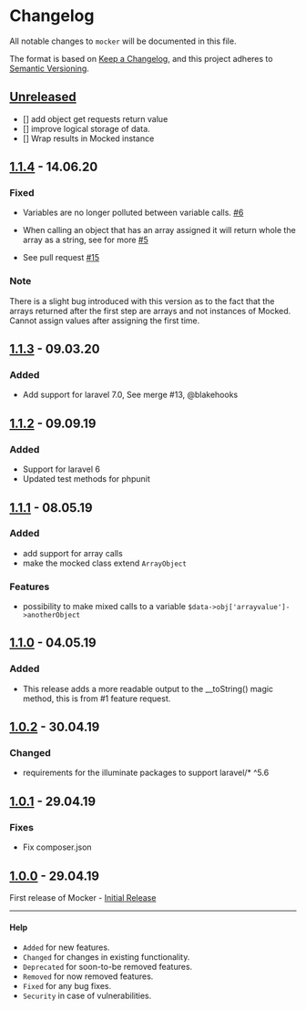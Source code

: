 # Changelog

All notable changes to `mocker` will be documented in this file.

The format is based on [Keep a Changelog](https://keepachangelog.com/en/1.0.0/),
and this project adheres to [Semantic Versioning](https://semver.org/spec/v2.0.0.html).

## [Unreleased]
- [] add object get requests return value
- [] improve logical storage of data.
- [] Wrap results in Mocked instance

## [1.1.4] - 14.06.20
### Fixed
- Variables are no longer polluted between variable calls. [#6](https://github.com/reecem/mocker/issues/6)
- When calling an object that has an array assigned it will return whole the array as a string, see for more [#5](https://github.com/reecem/mocker/issues/5)

- See pull request [#15](https://github.com/ReeceM/mocker/pull/15)

### Note
There is a slight bug introduced with this version as to the fact that the arrays returned after the first step are arrays and not instances of Mocked. Cannot assign values after assigning the first time.

## [1.1.3] - 09.03.20
### Added
- Add support for laravel 7.0, See merge #13, @blakehooks

## [1.1.2] - 09.09.19
### Added
- Support for laravel 6
- Updated test methods for phpunit

## [1.1.1] - 08.05.19
### Added
- add support for array calls
- make the mocked class extend `ArrayObject`

### Features
- possibility to make mixed calls to a variable `$data->obj['arrayvalue']->anotherObject`

## [1.1.0] - 04.05.19
### Added
- This release adds a more readable output to the __toString() magic method, this is from #1 feature request.

## [1.0.2] - 30.04.19
### Changed
- requirements for the illuminate packages to support laravel/* ^5.6

## [1.0.1] - 29.04.19
### Fixes
- Fix composer.json

## [1.0.0] - 29.04.19

First release of Mocker - [Initial Release](https://github.com/ReeceM/mocker/releases/tag/v1.0)


[Unreleased]: https://github.com/ReeceM/mocker/compare/v1.1.4...HEAD
[1.1.4]: https://github.com/ReeceM/mocker/compare/v1.1.3...v1.1.4
[1.1.3]: https://github.com/ReeceM/mocker/compare/v1.1.2...v1.1.3
[1.1.2]: https://github.com/ReeceM/mocker/compare/v1.1.1...v1.1.2
[1.1.1]: https://github.com/ReeceM/mocker/compare/v1.1.0...v1.1.1
[1.1.0]: https://github.com/ReeceM/mocker/compare/v1.0.2...v1.1.0
[1.0.2]: https://github.com/ReeceM/mocker/compare/v1.0.1...v1.0.2
[1.0.1]: https://github.com/ReeceM/mocker/compare/v1.0.0...v1.0.1
[1.0.0]: https://github.com/ReeceM/mocker/releases/tag/v1.0.0

---
#### Help

- `Added` for new features.
- `Changed` for changes in existing functionality.
- `Deprecated` for soon-to-be removed features.
- `Removed` for now removed features.
- `Fixed` for any bug fixes.
- `Security` in case of vulnerabilities.
